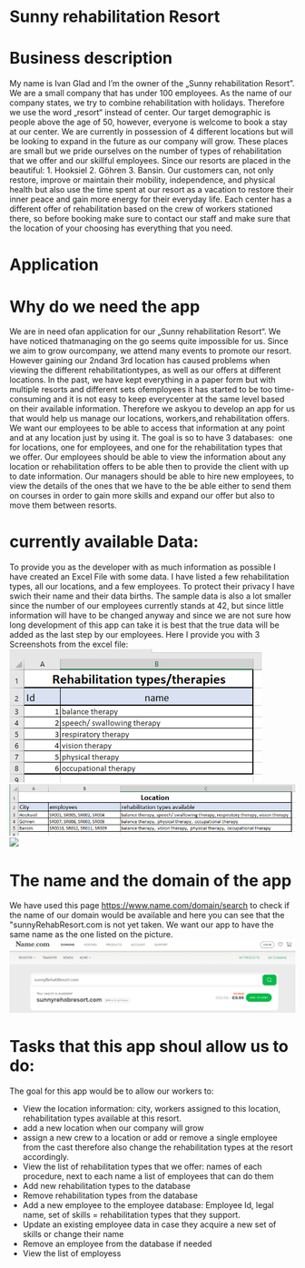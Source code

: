 # Sunny rehabilitation Resort 
# Business description 
My name is Ivan Glad and I’m the owner of the „Sunny rehabilitation Resort”. We are a small company that has under 100 employees. As the name of our company states, we try to combine rehabilitation with holidays. Therefore we use the word „resort“ instead of center. Our target demographic is people above the age of 50, however, everyone is welcome to book a stay at our center. We are currently in possession of 4 different locations but will be looking to expand in the future as our company will grow. These places are small but we pride ourselves on the number of types of rehabilitation that we offer and our skillful employees. Since our resorts are placed in the beautiful: 1. Hooksiel 2. Göhren 3. Bansin. Our customers can, not only restore, improve or maintain their mobility, independence, and physical health but also use the time spent at our resort as a vacation to restore their inner peace and gain more energy for their everyday life. Each center has a different offer of rehabilitation based on the crew of workers stationed there, so before booking make sure to contact our staff and make sure that the location of your choosing has everything that you need.


# Application
# Why do we need the app
We are in need ofan application for our „Sunny rehabilitation Resort“. We have noticed thatmanaging on the go seems quite impossible for us. Since we aim to grow ourcompany, we attend many events to promote our resort. However gaining our 2ndand 3rd location has caused problems when viewing the different rehabilitationtypes, as well as our offers at different locations. In the past, we have kept everything in a paper form but with multiple resorts and different sets ofemployees it has started to be too time-consuming and it is not easy to keep everycenter at the same level based on their available information. Therefore we askyou to develop an app for us that would help us manage our locations, workers,and rehabilitation offers. We want our employees to be able to access that information at any point and at any location just by using it. The goal is so to have 3 databases:  one for locations, one for employees, and one for the rehabilitation types that we offer. Our employees should be able to view the information about any location or rehabilitation offers to be able then to provide the client with up to date information. Our managers should be able to hire new employees, to view the details of the ones that we have to the be able either to send them on courses in order to gain more skills and expand our offer but also to move them between resorts. 

# currently available Data: 

To provide you as the developer with as much information as possible I have created an Excel File with some data. I have listed a few rehabilitation types, all our locations, and a few employees. To protect their privacy I have swich their name and their data births. The sample data is also a lot smaller since the number of our employees currently stands at 42, but since little information will have to be changed anyway and since we are not sure how long development of this app can take it is best that the true data will be added as the last step by our employees.
Here I provide you with 3 Screenshots from the excel file:
<img src="Rehabilitation.png">
<img src="Location.png">
<img src="Employee.png">


# The name and the domain of the app

We have used this page https://www.name.com/domain/search to check if the name of our domain would be available and here you can see that 
the "sunnyRehabResort.com is not yet taken. We want our app to have the same name as the one listed on the picture.
<img src="sunnyRehabResort.png">





# Tasks that this app shoul allow us to do:

The goal for this app would be to allow our workers to:
-	View the location information: city, workers assigned to this location, rehabilitation types available at this resort. 
-	add a new location when our company will grow
-	assign a new crew to a location or add or remove a single employee from the cast therefore also change the rehabilitation types at the resort accordingly.
-	View the list of rehabilitation types that we offer: names of each procedure, next to each name a list of employees that can do them
-	Add new rehabilitation types to the database
-	Remove rehabilitation types from the database 
-	Add a new employee to the employee database: Employee Id, legal name, set of skills = rehabilitation types that they support.
-	Update an existing employee data in case they acquire a new set of skills or change their name
-	Remove an employee from the database if needed
-	View the list of employess 


